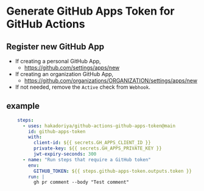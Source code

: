 # Generate GitHub Apps Token for GitHub Actions

## Register new GitHub App

- If creating a personal GitHub App,
  - <https://github.com/settings/apps/new>
- If creating an organization GitHub App,
  - <https://github.com/organizations/ORGANIZATION/settings/apps/new>
- If not needed, remove the `Active` check from `Webhook`.

## example

```yml
    steps:
      - uses: hakadoriya/github-actions-github-apps-token@main
        id: github-apps-token
        with:
          client-id: ${{ secrets.GH_APPS_CLIENT_ID }}
          private-key: ${{ secrets.GH_APPS_PRIVATE_KEY }}
          jwt-expiry-seconds: 300
      - name: "Run steps that require a GitHub token"
        env:
          GITHUB_TOKEN: ${{ steps.github-apps-token.outputs.token }}
        run: |
          gh pr comment --body "Test comment"
```
